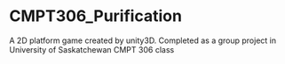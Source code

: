 # CMPT306_Purification
A 2D platform game created by unity3D.
Completed as a group project in University of Saskatchewan CMPT 306 class
